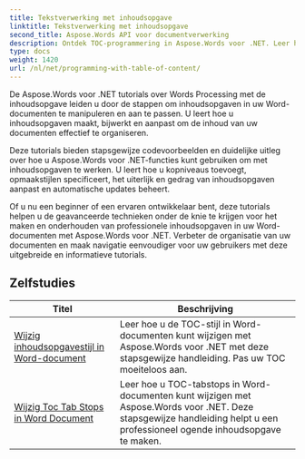 ```yaml
---
title: Tekstverwerking met inhoudsopgave
linktitle: Tekstverwerking met inhoudsopgave
second_title: Aspose.Words API voor documentverwerking
description: Ontdek TOC-programmering in Aspose.Words voor .NET. Leer hoe u inhoudsopgaven in uw Word-documenten kunt maken en bewerken met stapsgewijze tutorials en C#-codevoorbeelden.
type: docs
weight: 1420
url: /nl/net/programming-with-table-of-content/
---
```

De Aspose.Words voor .NET tutorials over Words Processing met de inhoudsopgave leiden u door de stappen om inhoudsopgaven in uw Word-documenten te manipuleren en aan te passen. U leert hoe u inhoudsopgaven maakt, bijwerkt en aanpast om de inhoud van uw documenten effectief te organiseren.

Deze tutorials bieden stapsgewijze codevoorbeelden en duidelijke uitleg over hoe u Aspose.Words voor .NET-functies kunt gebruiken om met inhoudsopgaven te werken. U leert hoe u kopniveaus toevoegt, opmaakstijlen specificeert, het uiterlijk en gedrag van inhoudsopgaven aanpast en automatische updates beheert.

Of u nu een beginner of een ervaren ontwikkelaar bent, deze tutorials helpen u de geavanceerde technieken onder de knie te krijgen voor het maken en onderhouden van professionele inhoudsopgaven in uw Word-documenten met Aspose.Words voor .NET. Verbeter de organisatie van uw documenten en maak navigatie eenvoudiger voor uw gebruikers met deze uitgebreide en informatieve tutorials.

 ## Zelfstudies
| Titel | Beschrijving |
| --- | --- |
| [Wijzig inhoudsopgavestijl in Word-document](./change-style-of-toc-level/) | Leer hoe u de TOC-stijl in Word-documenten kunt wijzigen met Aspose.Words voor .NET met deze stapsgewijze handleiding. Pas uw TOC moeiteloos aan. |
| [Wijzig Toc Tab Stops in Word Document](./change-toc-tab-stops/) | Leer hoe u TOC-tabstops in Word-documenten kunt wijzigen met Aspose.Words voor .NET. Deze stapsgewijze handleiding helpt u een professioneel ogende inhoudsopgave te maken. |